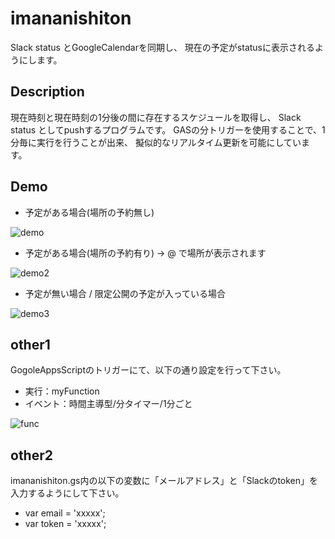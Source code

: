 imananishiton
====
Slack status とGoogleCalendarを同期し、
現在の予定がstatusに表示されるようにします。

## Description
現在時刻と現在時刻の1分後の間に存在するスケジュールを取得し、
Slack status としてpushするプログラムです。
GASの分トリガーを使用することで、1分毎に実行を行うことが出来、
擬似的なリアルタイム更新を可能にしています。

## Demo
- 予定がある場合(場所の予約無し)

![demo](https://cloud.githubusercontent.com/assets/12445714/25271187/3cf48bc0-26be-11e7-99ae-d04c46db98f9.png)

- 予定がある場合(場所の予約有り) → @ で場所が表示されます

![demo2](https://cloud.githubusercontent.com/assets/12445714/25271399/02c79bbc-26bf-11e7-8b14-ddfb0cefbde8.png)

- 予定が無い場合 / 限定公開の予定が入っている場合

![demo3](https://cloud.githubusercontent.com/assets/12445714/25271400/02d69c16-26bf-11e7-83e6-daa16c2690ed.png)

## other1
GogoleAppsScriptのトリガーにて、以下の通り設定を行って下さい。
- 実行：myFunction
- イベント：時間主導型/分タイマー/1分ごと

![func](https://cloud.githubusercontent.com/assets/12445714/25301893/bb21ccca-276c-11e7-880f-1daebd4146ed.png)


## other2
imananishiton.gs内の以下の変数に「メールアドレス」と「Slackのtoken」を入力するようにして下さい。
- var email = 'xxxxx';
- var token = 'xxxxx';
